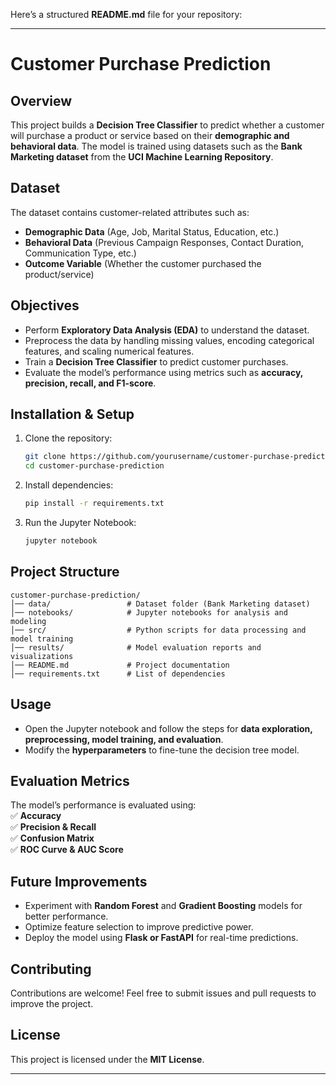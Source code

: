 Here’s a structured **README.md** file for your repository:  

---

# **Customer Purchase Prediction**  

## **Overview**  
This project builds a **Decision Tree Classifier** to predict whether a customer will purchase a product or service based on their **demographic and behavioral data**. The model is trained using datasets such as the **Bank Marketing dataset** from the **UCI Machine Learning Repository**.  

## **Dataset**  
The dataset contains customer-related attributes such as:  
- **Demographic Data** (Age, Job, Marital Status, Education, etc.)  
- **Behavioral Data** (Previous Campaign Responses, Contact Duration, Communication Type, etc.)  
- **Outcome Variable** (Whether the customer purchased the product/service)  

## **Objectives**  
- Perform **Exploratory Data Analysis (EDA)** to understand the dataset.  
- Preprocess the data by handling missing values, encoding categorical features, and scaling numerical features.  
- Train a **Decision Tree Classifier** to predict customer purchases.  
- Evaluate the model’s performance using metrics such as **accuracy, precision, recall, and F1-score**.  

## **Installation & Setup**  
1. Clone the repository:  
   ```bash
   git clone https://github.com/yourusername/customer-purchase-prediction.git  
   cd customer-purchase-prediction  
   ```
2. Install dependencies:  
   ```bash
   pip install -r requirements.txt  
   ```
3. Run the Jupyter Notebook:  
   ```bash
   jupyter notebook  
   ```
   
## **Project Structure**  
```
customer-purchase-prediction/
│── data/                 # Dataset folder (Bank Marketing dataset)
│── notebooks/            # Jupyter notebooks for analysis and modeling
│── src/                  # Python scripts for data processing and model training
│── results/              # Model evaluation reports and visualizations
│── README.md             # Project documentation
│── requirements.txt      # List of dependencies
```

## **Usage**  
- Open the Jupyter notebook and follow the steps for **data exploration, preprocessing, model training, and evaluation**.  
- Modify the **hyperparameters** to fine-tune the decision tree model.  

## **Evaluation Metrics**  
The model’s performance is evaluated using:  
✅ **Accuracy**  
✅ **Precision & Recall**  
✅ **Confusion Matrix**  
✅ **ROC Curve & AUC Score**  

## **Future Improvements**  
- Experiment with **Random Forest** and **Gradient Boosting** models for better performance.  
- Optimize feature selection to improve predictive power.  
- Deploy the model using **Flask or FastAPI** for real-time predictions.  

## **Contributing**  
Contributions are welcome! Feel free to submit issues and pull requests to improve the project.  

## **License**  
This project is licensed under the **MIT License**.  

---  
